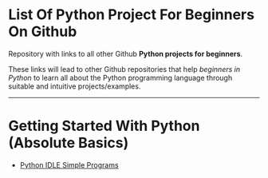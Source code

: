 # List Of Python Project For Beginners On Github

Repository with links to all other Github **Python projects for beginners**. 

These links will lead to other Github repositories that help *beginners in Python* to learn all about the Python programming language through suitable and intuitive projects/examples.

_________

# Getting Started With Python (Absolute Basics)

- [Python IDLE Simple Programs](https://github.com/digitallyamar/Python-IDLE-Simple-Programs)
